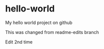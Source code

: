 # hello-world
My hello world project on github

This was changed from readme-edits branch

Edit 2nd time
